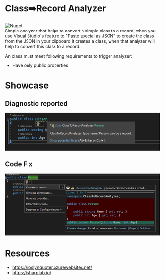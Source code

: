 # Class➡️Record Analyzer
![Nuget](https://img.shields.io/nuget/v/ClassToRecord.Analyzer?style=flat-square)<br>
Simple analyzer that helps to convert a simple class to a record, when you use Visual Studio`s feature to "Paste special as JSON" to create the class from the JSON in your clipboard it creates a class, when that analyzer will help to convert this class to a record.

An class must meet following requirements to trigger analyzer:
- Have only public properties

# Showcase

## Diagnostic reported

![Diagnostic reported](https://raw.githubusercontent.com/AlbertoMonteiro/ClassToRecordAnalyzer/master/docs/report.png)

## Code Fix
![Code Fix](https://raw.githubusercontent.com/AlbertoMonteiro/ClassToRecordAnalyzer/master/docs/codefix.png)

# Resources

- https://roslynquoter.azurewebsites.net/
- https://sharplab.io/
